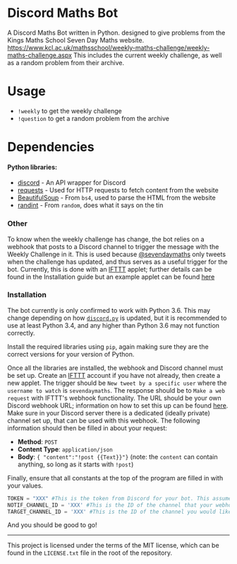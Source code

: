 # Discord Maths Bot
A Discord Maths Bot written in Python. designed to give problems from the Kings Maths School Seven Day Maths website. https://www.kcl.ac.uk/mathsschool/weekly-maths-challenge/weekly-maths-challenge.aspx This includes the current weekly challenge, as well as a random problem from their archive.

# Usage
  - `!weekly` to get the weekly challenge
  - `!question` to get a random problem from the archive

# Dependencies
#### Python libraries:
* [discord](http://discordpy.readthedocs.io/en/latest/api.html) - An API wrapper for Discord
* [requests](http://docs.python-requests.org/en/master/) - Used for HTTP requests to fetch content from the website
* [BeautifulSoup](https://www.crummy.com/software/BeautifulSoup/bs4/doc/) - From `bs4`, used to parse the HTML from the website
* [randint](https://docs.python.org/3/library/random.html) - From `random`, does what it says on the tin

### Other
To know when the weekly challenge has change, the bot relies on a webhook that posts to a Discord channel to trigger the message with the Weekly Challenge in it. This is used because [@sevendaymaths](http://twitter.com/sevendaymaths) only tweets when the challenge has updated, and thus serves as a useful trigger for the bot. Currently, this is done with an [IFTTT](https://ifttt.com/) applet; further details can be found in the Installation guide but an example applet can be found [here]()

### Installation

The bot currently is only confirmed to work with Python 3.6. This may change depending on how [`discord.py`](https://github.com/Rapptz/discord.py) is updated, but it is recommended to use at least Python 3.4, and any higher than Python 3.6 may not function correctly.

Install the required libraries using `pip`, again making sure they are the correct versions for your version of Python.

Once all the libraries are installed, the webhook and Discord channel must be set up. Create an [IFTTT](https://ifttt.com) account if you have not already, then create a new applet.
The trigger should be `New tweet by a specific user` where the `username to watch` is `sevendaymaths`. The response should be to `Make a web request` with IFTTT's webhook functionality. The URL should be your own Discord webhook URL; information on how to set this up can be found [here](https://support.discordapp.com/hc/en-us/articles/228383668-Intro-to-Webhooks). Make sure in your Discord server there is a dedicated (ideally private) channel set up, that can be used with this webhook.
The following information should then be filled in about your request:
- **Method**: `POST`
- **Content Type**: `application/json`
- **Body**: `{ "content":"!post {{Text}}"}` (note: the `content` can contain anything, so long as it starts with `!post`)



Finally, ensure that all constants at the top of the program are filled in with your values.
```python
TOKEN = "XXX" #This is the token from Discord for your bot. This assumes your bot has been created and set up already.
NOTIF_CHANNEL_ID = 'XXX' #This is the ID of the channel that your webhook will send messages to
TARGET_CHANNEL_ID = 'XXX' #This is the ID of the channel you would like the bot to send the message containing the Weekly Challenge to
```

And you should be good to go!

---
This project is licensed under the terms of the MIT license, which can be found in the `LICENSE.txt` file in the root of the repository.
